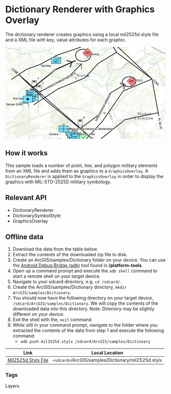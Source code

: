 # Dictionary Renderer with Graphics Overlay

The dictionary renderer creates graphics using a local mil2525d style file and a XML file with key, value attributes for each graphic.

![Dictionary Renderer Graphics Overlay App](dictionary-renderer-graphics-overlay.png)

## How it works

This sample loads a number of point, line, and polygon military elements from an XML file and adds them as graphics to a `GraphicsOverlay`. A `DictionaryRenderer` is applied to the `GraphicsOverlay` in order to display the graphics with MIL-STD-2525D military symbology.

## Relevant API

* DictionaryRenderer
* DictionarySymbolStyle
* GraphicsOverlay

## Offline data

1. Download the data from the table below.
2. Extract the contents of the downloaded zip file to disk.  
3. Create an ArcGIS/samples/Dictionary folder on your device. You can use the [Android Debug Bridge (adb)](https://developer.android.com/guide/developing/tools/adb.html) tool found in **<sdk-dir>/platform-tools**.
4. Open up a command prompt and execute the ```adb shell``` command to start a remote shell on your target device.
5. Navigate to your sdcard directory, e.g. ```cd /sdcard/```.  
6. Create the ArcGIS/samples/Dictionary directory, ```mkdir ArcGIS/samples/Dictionary```.
7. You should now have the following directory on your target device, ```/sdcard/ArcGIS/samples/Dictionary```. We will copy the contents of the downloaded data into this directory. Note:  Directory may be slightly different on your device.
8. Exit the shell with the, ```exit``` command.
9. While still in your command prompt, navigate to the folder where you extracted the contents of the data from step 1 and execute the following command: 
	* ```adb push mil2525d.stylx /sdcard/ArcGIS/samples/Dictionary```

Link | Local Location
---------|-------|
|[Mil2525d Stylx File](https://www.arcgis.com/home/item.html?id=e34835bf5ec5430da7cf16bb8c0b075c)| `<sdcard>`/ArcGIS/samples/Dictionary/mil2525d.stylx |

### Tags
Layers
